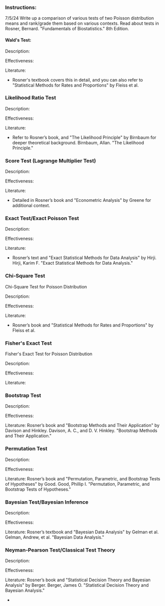 ### Instructions:
7/5/24 Write up a comparison of various tests of two Poisson distribution means and rank/grade them based on various contexts. Read about tests in Rosner, Bernard. "Fundamentals of Biostatistics." 8th Edition.


#### Wald's Test: 
Description: 


Effectiveness:

Literature: 

- Rosner's textbook covers this in detail, and you can also refer to "Statistical Methods for Rates and Proportions" by Fleiss et al.
  

### Likelihood Ratio Test
Description: 


Effectiveness:

Literature: 

- Refer to Rosner’s book, and "The Likelihood Principle" by Birnbaum for deeper theoretical background. Birnbaum, Allan. "The Likelihood Principle."


### Score Test (Lagrange Multiplier Test)
Description: 


Effectiveness:

Literature: 
 
- Detailed in Rosner’s book and "Econometric Analysis" by Greene for additional context.


### Exact Test/Exact Poisson Test
Description: 


Effectiveness:

Literature: 

- Rosner’s text and "Exact Statistical Methods for Data Analysis" by Hirji. Hirji, Karim F. "Exact Statistical Methods for Data Analysis."

### Chi-Square Test
Chi-Square Test for Poisson Distribution

Description: 


Effectiveness:

Literature: 

- Rosner’s book and "Statistical Methods for Rates and Proportions" by Fleiss et al. 

### Fisher's Exact Test
Fisher's Exact Test for Poisson Distribution

Description: 


Effectiveness:

Literature: 

### Bootstrap Test
Description: 


Effectiveness:

Literature: Rosner’s book and "Bootstrap Methods and Their Application" by Davison and Hinkley. Davison, A. C., and D. V. Hinkley. "Bootstrap Methods and Their Application."

### Permutation Test

Description: 


Effectiveness:

Literature: Rosner’s book and "Permutation, Parametric, and Bootstrap Tests of Hypotheses" by Good. Good, Phillip I. "Permutation, Parametric, and Bootstrap Tests of Hypotheses."

### Bayesian Test/Bayesian Inference
Description: 


Effectiveness:

Literature: Rosner’s textbook and "Bayesian Data Analysis" by Gelman et al. Gelman, Andrew, et al. "Bayesian Data Analysis."


### Neyman-Pearson Test/Classical Test Theory
Description: 


Effectiveness:

Literature: Rosner’s book and "Statistical Decision Theory and Bayesian Analysis" by Berger. Berger, James O. "Statistical Decision Theory and Bayesian Analysis." 

- 
